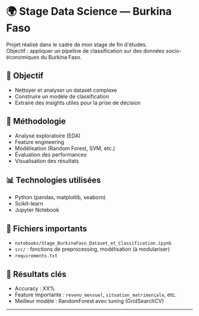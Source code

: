 # 🌍 Stage Data Science — Burkina Faso

Projet réalisé dans le cadre de mon stage de fin d'études.  
Objectif : appliquer un pipeline de classification sur des données socio-économiques du Burkina Faso.

## 🎯 Objectif
- Nettoyer et analyser un dataset complexe
- Construire un modèle de classification
- Extraire des insights utiles pour la prise de décision

## 🧠 Méthodologie
- Analyse exploratoire (EDA)
- Feature engineering
- Modélisation (Random Forest, SVM, etc.)
- Évaluation des performances
- Visualisation des résultats

## 📊 Technologies utilisées
- Python (pandas, matplotlib, seaborn)
- Scikit-learn
- Jupyter Notebook

## 📁 Fichiers importants
- `notebooks/Stage_BurkinaFaso_Dataset_et_Classification.ipynb`
- `src/` : fonctions de preprocessing, modélisation (à modulariser)
- `requirements.txt`

## 📌 Résultats clés
- Accuracy : XX%
- Feature importante : `revenu_mensuel`, `situation_matrimoniale`, etc.
- Meilleur modèle : RandomForest avec tuning (GridSearchCV)

---
